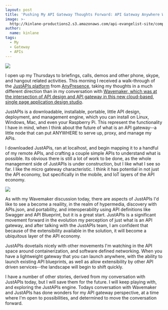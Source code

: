```yaml
---
layout: post
title: 'Pushing My API Gateway Thoughts Forward: API Gateway Anywhere With JustAPIs'
image: >-
  http://kinlane-productions2.s3.amazonaws.com/api-evangelist-site/company/logos/justapis-logo.png
author:
  name: kinlane
tags:
  - My
  - Gateway
  - APIs
---
```

[![](http://kinlane-productions2.s3.amazonaws.com/api-evangelist-site/company/logos/justapis-logo.png)](http://justapis.com/)

I open up my Thursdays to briefings, calls, demos and other phone, skype, and hangout related activities. This morning I received a walk-through of the [JustAPIs platform](http://justapis.com/) from [AnyPresence](http://www.anypresence.com/), taking my thoughts in a much different direction than in my conversation with [Wavemaker, which was at the intersection of API design and API gateway in this new cloud-based, single page application design studio](http://apievangelist.com/2015/07/23/pushing-my-api-gateway-thoughts-forward-api-and-single-page-app-development-with-wavemaker/). 

JustAPIs is a downloadable, installable, portable, little API design, deployment, and management engine, which you can install on Linux, Windows, Mac, and even your Raspberry Pi. This represent the functionality I have in mind, when I think about the future of what is an API gateway--a little node that can put ANYWHERE to serve up, proxy, and manage my APis.

I downloaded JustAPis, ran at localhost, and begin mapping it to a handful of my remote APIs, and crafting a couple simple APIs to understand what is possible. Its obvious there is still a lot of work to be done, as the whole management side of JustAPIs is under construction, but I like what I see so far. I like the micro gateway characteristic. I think it has potential in not just the API economy, but specifically in the mobile, and IoT layers of the API economy. 

![](http://kinlane-productions2.s3.amazonaws.com/api-evangelist-site/blog/JustAPIs-Admin.png)

As with my Wavemaker discussion today, there are aspects of JustAPIs I'd like to see a become a reaility, in the realm of hypermedia, discovery with APIs.json, and portability, and interoperability using API definitions like Swagger and API Blueprint, but it is a great start. JustAPIs is a significant movement forward in the evolution my perception of just what is an API gateway, and after talking with the JustAPIs team, I am confident that because of the extensibility available in the solution, it will become a ubiquitous layer of the API economy.

JustAPIs dovetails nicely with other movements I'm watching in the API space around containerization, and software defined networking. When you have a lightweight gateway that you can launch anywhere, with the ability to launch existing API blueprints, as well as allow extensibility by other API driven services--the landscape will begin to shift quickly. 

I have a number of other stories, derived from my conversation with JustAPIs today, but I will save them for the future. I will keep playing with, and exploring the JustAPIs engine. Todays conversation with Wavemaker and JustAPIs has done wonders for my API gateway perspective, at a time where I'm open to possibilities, and determined to move the conversation forward.